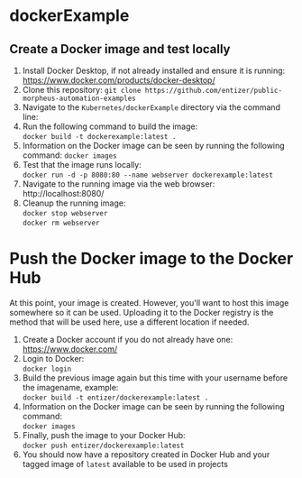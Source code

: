 # dockerExample

## Create a Docker image and test locally

1. Install Docker Desktop, if not already installed and ensure it is running:  
   https://www.docker.com/products/docker-desktop/
1. Clone this repository:
   `git clone https://github.com/entizer/public-morpheus-automation-examples`
2. Navigate to the `Kubernetes/dockerExample` directory via the command line:
3. Run the following command to build the image:   
   `docker build -t dockerexample:latest .`
5. Information on the Docker image can be seen by running the following command:
   `docker images`
6. Test that the image runs locally:  
   `docker run -d -p 8080:80 --name webserver dockerexample:latest`
7. Navigate to the running image via the web browser:  
   http://localhost:8080/
8. Cleanup the running image:  
   `docker stop webserver`  
   `docker rm webserver`

# Push the Docker image to the Docker Hub

At this point, your image is created.  However, you'll want to host this image somewhere so it can be used.  Uploading it to the Docker registry is the method that will be used here, use a different location if needed.

1. Create a Docker account if you do not already have one:  
   https://www.docker.com/
2. Login to Docker:  
   `docker login`
3. Build the previous image again but this time with your username before the imagename, example:  
   `docker build -t entizer/dockerexample:latest .`
4. Information on the Docker image can be seen by running the following command:  
   `docker images`
5. Finally, push the image to your Docker Hub:  
   `docker push entizer/dockerexample:latest`
6. You should now have a repository created in Docker Hub and your tagged image of `latest` available to be used in projects